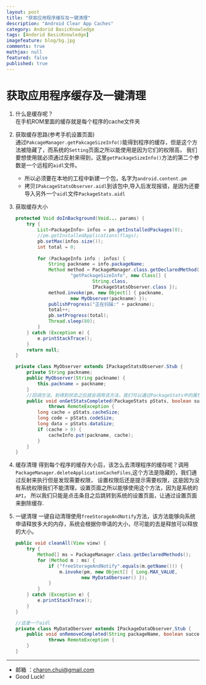 ```yaml
---
layout: post
title: "获取应用程序缓存及一键清理"
description: "Android Clear App Caches"
category: Andorid BasicKnowledge
tags: [Andorid BasicKnowledge]
imagefeature: blog/bg.jpg
comments: true
mathjax: null
featured: false
published: true
---
```



获取应用程序缓存及一键清理
===

1. 什么是缓存呢？    
	在手机ROM里面的缓存就是每个程序的cache文件夹
	
2. 获取缓存思路(参考手机设置页面)      
	通过`PakcageManager.getPakcageSizeInfo()`能得到程序的缓存，但是这个方法被隐藏了，而系统的`Setting`页面之所以能使用是因为它们的权限高，
	我们要想使用就必须通过反射来得到，这里`getPackageSizeInfo()`方法的第二个参数是一个远程的`aidl`文件。
	- 所以必须要在本地的工程中新建一个包，名字为`android.content.pm`
	- 拷贝`IPakcageStatsObserver.aidl`到该包中,导入后发现报错，是因为还要导入另外一个`aidl`文件`PackageStats.aidl`
	
3. 获取缓存大小
	```java
	protected Void doInBackground(Void... params) {
		try {
			List<PackageInfo> infos = pm.getInstalledPackages(0);
			//pm.getInstalledApplications(flags);
			pb.setMax(infos.size());
			int total = 0;
			
			for (PackageInfo info : infos) {
				String packname = info.packageName;
				Method method = PackageManager.class.getDeclaredMethod(
						"getPackageSizeInfo", new Class[] {
								String.class,
								IPackageStatsObserver.class });
				method.invoke(pm, new Object[] { packname,
						new MyObserver(packname) });
				publishProgress("正在扫描:" + packname);
				total++;
				pb.setProgress(total);
				Thread.sleep(80);
			}
		} catch (Exception e) {
			e.printStackTrace();
		}
		return null;
	}
 
    private class MyObserver extends IPackageStatsObserver.Stub {
        private String packname;
        public MyObserver(String packname) {
            this.packname = packname;
        }
        //回调方法，到得到状态之后就会调用该方法，我们可以通过PackageStats中的属性来得到缓存的大小
        public void onGetStatsCompleted(PackageStats pStats, boolean succeeded)
                throws RemoteException {
            long cache = pStats.cacheSize;
            long code = pStats.codeSize;
            long data = pStats.dataSize;
            if (cache > 0) {
                cacheInfo.put(packname, cache);
            }
        }
    }
	```
	
4. 缓存清理
	得到每个程序的缓存大小后，该怎么去清理程序的缓存呢？调用`PackageManager.deleteApplicationCacheFiles`,这个方法是隐藏的，我们通过反射来执行但是发现需要权限，
	设置权限后还是提示需要权限，这是因为没有系统权限我们不能清理，设置页面之所以能够使用这个方法，因为是系统的`API`，
	所以我们只能是点击条目之后跳转到系统的设置页面，让通过设置页面来删除缓存.
 
5. 一键清理
	一键自动清理使用`freeStorageAndNotify`方法，该方法能够向系统申请释放多大的内存，系统会根据你申请的大小，尽可能的去是释放可以释放的大小。
	```java
    public void cleanAll(View view) {
        try {
            Method[] ms = PackageManager.class.getDeclaredMethods();
            for (Method m : ms) {
                if ("freeStorageAndNotify".equals(m.getName())) {
                    m.invoke(pm, new Object[] { Long.MAX_VALUE,
                            new MyDataObersver() });
                }
            }
        } catch (Exception e) {
            e.printStackTrace();
        }		
    }
	
	//这是一个aidl
    private class MyDataObersver extends IPackageDataObserver.Stub {
        public void onRemoveCompleted(String packageName, boolean succeeded)
                throws RemoteException {
        }
    }
	```
	
---

- 邮箱 ：charon.chui@gmail.com  
- Good Luck! 